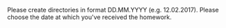 Please create directories in format DD.MM.YYYY (e.g. 12.02.2017).
Please choose the date at which you've received the homework.
